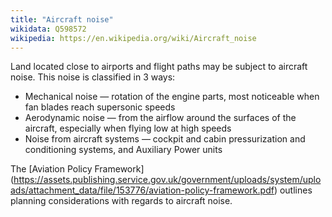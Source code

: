 ```yaml
---
title: "Aircraft noise"
wikidata: Q598572
wikipedia: https://en.wikipedia.org/wiki/Aircraft_noise
---
```


Land located close to airports and flight paths may be subject to aircraft noise. This noise is classified in 3 ways:

* Mechanical noise — rotation of the engine parts, most noticeable when fan blades reach supersonic speeds
* Aerodynamic noise — from the airflow around the surfaces of the aircraft, especially when flying low at high speeds
* Noise from aircraft systems — cockpit and cabin pressurization and conditioning systems, and Auxiliary Power units

The [Aviation Policy Framework] (https://assets.publishing.service.gov.uk/government/uploads/system/uploads/attachment_data/file/153776/aviation-policy-framework.pdf) outlines planning considerations with regards to aircraft noise.
